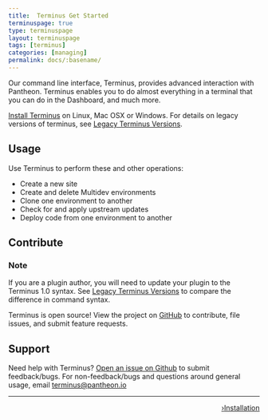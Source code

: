 ```yaml
---
title:  Terminus Get Started
terminuspage: true
type: terminuspage
layout: terminuspage
tags: [terminus]
categories: [managing]
permalink: docs/:basename/
---
```


Our command line interface, Terminus, provides advanced interaction with Pantheon. Terminus enables you to do almost everything in a terminal that you can do in the Dashboard, and much more.

<a href="/docs/terminus/install">Install Terminus</a> on Linux, Mac OSX or Windows. For details on legacy versions of terminus, see [Legacy Terminus Versions](/docs/terminus/commands/compare).

## Usage

Use Terminus to perform these and other operations:  

- Create a new site
- Create and delete Multidev environments
- Clone one environment to another
- Check for and apply upstream updates
- Deploy code from one environment to another

## Contribute

<div class="alert alert-info">
<h3 class="info">Note</h3>
<p>If you are a plugin author, you will need to update your plugin to the Terminus 1.0 syntax. See <a href="/docs/terminus/commands/compare">Legacy Terminus Versions</a> to compare the difference in command syntax.</p>
</div>

Terminus is open source! View the project on [GitHub](https://github.com/pantheon-systems/terminus) to contribute, file issues, and submit feature requests.

## Support
Need help with Terminus? [Open an issue on Github](https://github.com/pantheon-systems/terminus/issues/new) to submit feedback/bugs. For non-feedback/bugs and questions around general usage, email terminus@pantheon.io

<div class="terminus-pager">
  <hr>
      <a style="float:right;" href="/docs/terminus/install"><span class="terminus-pager-rsaquo">&rsaquo;</span>Installation</a>
</div>

